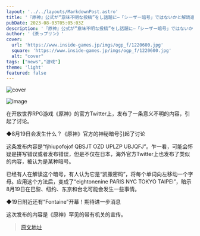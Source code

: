 ```yaml
---
layout: '../../layouts/MarkdownPost.astro'
title: '『原神』公式が“意味不明な投稿”をし話題に―「シーザー暗号」ではないかと解読進む'
pubDate: 2023-08-03T05:05:03Z
description: '『原神』公式が“意味不明な投稿”をし話題に―「シーザー暗号」ではないかと解読進む'
author: '《茶っプリン》'
cover:
  url: 'https://www.inside-games.jp/imgs/ogp_f/1220600.jpg'
  square: 'https://www.inside-games.jp/imgs/ogp_f/1220600.jpg'
  alt: "cover"
tags: ["news","游戏"]
theme: 'light'
featured: false
---
```


![cover](https://www.inside-games.jp/imgs/ogp_f/1220600.jpg)

![image](https://www.inside-games.jp/imgs/zoom/1220601.jpg)

在开放世界RPG游戏《原神》的官方Twitter上，发布了一条意义不明的内容，引起了讨论。

◆8月19日会发生什么？《原神》官方的神秘暗号引起了讨论

这条发布内容是“fjhiupofojof QBSJT OZD UPLZP UBJQFJ”。乍一看，可能会怀疑是拼写错误或者发布错误，但是不仅在日本，海外官方Twitter上也发布了类似的内容，被认为是某种暗号。

已经有人在解读这个暗号，有人认为它是“凯撒密码”，将每个单词向左移动一个字母。应用这个方法后，变成了“eightonenine PARIS NYC TOKYO TAIPEI”，暗示8月19日在巴黎、纽约、东京和台北可能会发生一些事情。

◆19日附近还有“Fontaine”开幕！期待进一步消息

这次发布的内容是《原神》罕见的带有机关的宣传。

>[原文地址](https://www.inside-games.jp/article/2023/08/03/147608.html)  